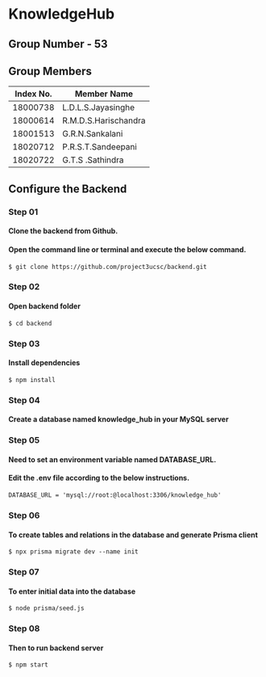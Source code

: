 # KnowledgeHub
 
 ## Group Number - 53
 
 ## Group Members 
 
|Index No. |Member Name         |
|--------- |--------------------|
|18000738  |L.D.L.S.Jayasinghe  |
|18000614  |R.M.D.S.Harischandra|
|18001513  |G.R.N.Sankalani     |
|18020712  |P.R.S.T.Sandeepani  |
|18020722  |G.T.S .Sathindra    |
 
 


## Configure the Backend

 ### Step 01
   #### Clone the backend from Github.
   #### Open the command line or terminal and execute the below command.
    $ git clone https://github.com/project3ucsc/backend.git
    
  ### Step 02  
   #### Open backend folder
    $ cd backend
    
  ### Step 03 
   #### Install dependencies 
    $ npm install
  
  ### Step 04
   #### Create a database named knowledge_hub in your MySQL server

  ### Step 05
   #### Need to set an environment variable named DATABASE_URL.
   #### Edit the .env file according to the below instructions.
   
    DATABASE_URL = 'mysql://root:@localhost:3306/knowledge_hub'
    
  ### Step 06
   #### To create tables and relations in the database and generate Prisma client
    $ npx prisma migrate dev --name init
   
  ### Step 07
   #### To enter initial data into the database
    $ node prisma/seed.js
  
  ### Step 08
   #### Then to run backend server
    $ npm start


